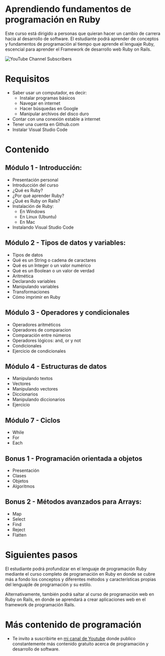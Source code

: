 # Aprendiendo fundamentos de programación en Ruby 

Este curso está dirigido a personas que quieran hacer un cambio de carrera hacia al desarrollo de software. El estudiante podrá aprender de conceptos y fundamentos de programación al tiempo que aprende el lenguaje Ruby, escencial para aprender el Framework de desarrollo web Ruby on Rails.

![YouTube Channel Subscribers](https://img.shields.io/youtube/channel/subscribers/UCtshJw-uPwhwo-f6450ftQA?label=Suscribirme&style=social)

# Requisitos

- Saber usar un computador, es decir:
  - Instalar programas básicos
  - Navegar en internet
  - Hacer búsquedas en Google
  - Manipular archivos del disco duro
- Contar con una conexión estable a internet
- Tener una cuenta en Github.com
- Instalar Visual Studio Code

# Contenido

## Módulo 1 - Introducción:
- Presentación personal
- Introducción del curso
- ¿Qué es Ruby?
- ¿Por qué aprender Ruby?
- ¿Qué es Ruby on Rails?
- Instalación de Ruby:
    - En Windows
    - En Linux (Ubuntu)
    - En Mac
- Instalando Visual Studio Code

## Módulo 2 - Tipos de datos y variables:
- Tipos de datos
- Qué es un String o cadena de caractares
- Qué es un Integer o un valor numérico
- Qué es un Boolean o un valor de verdad
- Aritmética
- Declarando variables
- Manipulando variables
- Transformaciones
- Cómo imprimir en Ruby

## Módulo 3 - Operadores y condicionales
- Operadores aritméticos
- Operadores de comparacion
- Comparación entre números
- Operadores lógicos: and, or y not
- Condicionales
- Ejercicio de condicionales

## Módulo 4 - Estructuras de datos
- Manipulando textos
- Vectores
- Manipulando vectores
- Diccionarios
- Manipulando diccionarios
- Ejercicio

## Módulo 7 - Ciclos
- While
- For
- Each

## Bonus 1 - Programación orientada a objetos
- Presentación
- Clases
- Objetos
- Algoritmos

## Bonus 2 - Métodos avanzados para Arrays:
- Map
- Select
- Find
- Reject
- Flatten

# Siguientes pasos

El estudiante podrá profundizar en el lenguaje de programación Ruby mediante el curso completo de programación en Ruby en donde se cubre más a fondo los conceptos y diferentes métodos y características propias del lenguajde de programación y su estilo.

Alternativamente, también podrá saltar al curso de programación web en Ruby on Rails, en donde se aprendará a crear aplicaciones web en el framework de programación Rails.


# Más contenido de programación

- Te invito a suscribirte en [mi canal de Youtube](https://www.youtube.com/@EstoyProgramando?sub_confirmation=1) donde publico constantemente más contenido gratuito acerca de programación y desarrollo de software.